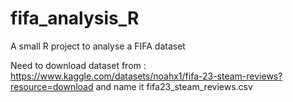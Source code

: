 # fifa_analysis_R
A small R project to analyse a FIFA dataset

Need to download dataset from : https://www.kaggle.com/datasets/noahx1/fifa-23-steam-reviews?resource=download and name it fifa23_steam_reviews.csv